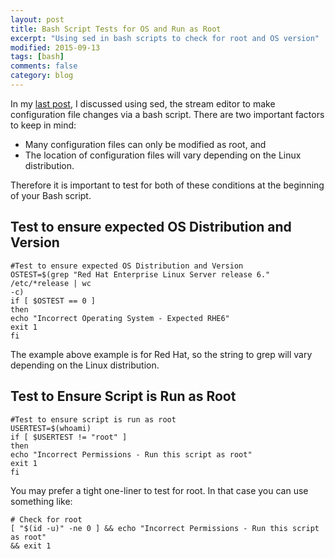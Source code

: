 ```yaml
---
layout: post
title: Bash Script Tests for OS and Run as Root
excerpt: "Using sed in bash scripts to check for root and OS version"
modified: 2015-09-13
tags: [bash]
comments: false
category: blog
---
```


In my [last post](/blog/change-config-settings-using-a-bash-script/), I
discussed using sed, the stream editor to make configuration file changes via a
bash script.  There are two important factors to keep in mind:

* Many configuration files can only be modified as root, and
* The location of configuration files will vary depending on the Linux
distribution.

Therefore it is important to test for both of these conditions at the beginning
of your Bash script.

## Test to ensure expected OS Distribution and Version

```
#Test to ensure expected OS Distribution and Version
OSTEST=$(grep "Red Hat Enterprise Linux Server release 6." /etc/*release | wc
-c)
if [ $OSTEST == 0 ]
then
echo "Incorrect Operating System - Expected RHE6"
exit 1
fi
```

The example above example is for Red Hat, so the string to grep will vary
depending on the Linux distribution.

## Test to Ensure Script is Run as Root

```
#Test to ensure script is run as root
USERTEST=$(whoami)
if [ $USERTEST != "root" ]
then
echo "Incorrect Permissions - Run this script as root"
exit 1
fi
```

You may prefer a tight one-liner to test for root.  In that case you can use
something like:

```
# Check for root
[ "$(id -u)" -ne 0 ] && echo "Incorrect Permissions - Run this script as root"
&& exit 1
```
